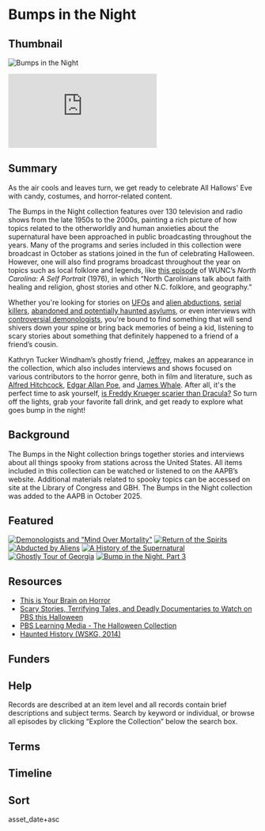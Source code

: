 # Bumps in the Night

## Thumbnail

![Bumps in the Night](https://s3.us-east-1.amazonaws.com/americanarchive.org/special-collections/bumps_main_cpb-aacip-5975f7ce739.png "Bumps in the Night")

<iframe class="exhibit-small-iframe" src="https://youtu.be/MmMO2970Tso" frameborder="0" allow="autoplay; fullscreen; picture-in-picture" allowfullscreen></iframe>

## Summary

As the air cools and leaves turn, we get ready to celebrate All Hallows' Eve with candy, costumes, and horror-related content. 

The Bumps in the Night collection features over 130 television and radio shows from the late 1950s to the 2000s, painting a rich picture of how topics related to the otherworldly and human anxieties about the supernatural have been approached in public broadcasting throughout the years. Many of the programs and series included in this collection were broadcast in October as stations joined in the fun of celebrating Halloween. However, one will also find programs broadcast throughout the year on topics such as local folklore and legends, like [this episode](/catalog/cpb-aacip-59fc00e08b6) of WUNC’s *North Carolina: A Self Portrait* (1976), in which “North Carolinians talk about faith healing and religion, ghost stories and other N.C. folklore, and geography.”

Whether you're looking for stories on [UFOs](/catalog/cpb-aacip-0993868db29?start=2133.79&end=3782) and [alien abductions](/catalog/cpb-aacip-56f14aee549?start=0&end=2601.25), [serial killers](/catalog/cpb-aacip-d345b1bd046?start=0&end=1965.17), [abandoned and potentially haunted asylums](/catalog/cpb-aacip-120-36h18hdd?start=0&end=1185.71), or even interviews with [controversial demonologists](/catalog/cpb-aacip-f0fdc945ce0?start=2252.99&end=3643), you're bound to find something that will send shivers down your spine or bring back memories of being a kid, listening to scary stories about something that definitely happened to a friend of a friend’s cousin. 

Kathryn Tucker Windham’s ghostly friend, [Jeffrey](/catalog/cpb-aacip-776306598ae), makes an appearance in the collection, which also includes interviews and shows focused on various contributors to the horror genre, both in film and literature, such as [Alfred Hitchcock](/catalog/cpb-aacip-16-4j09w09777), [Edgar Allan Poe](/catalog/cpb-aacip-394-977sr7qn?start=131.14&end=245.89), and [James Whale](/catalog/cpb-aacip-529-pg1hh6dh29). After all, it's the perfect time to ask yourself, [is Freddy Krueger scarier than Dracula?](/catalog/cpb-aacip-78-73bzm4j9) So turn off the lights, grab your favorite fall drink, and get ready to explore what goes bump in the night!

## Background

The Bumps in the Night collection brings together stories and interviews about all things spooky from stations across the United States. All items included in this collection can be watched or listened to on the AAPB’s website. Additional materials related to spooky topics can be accessed on site at the Library of Congress and GBH. The Bumps in the Night collection was added to the AAPB in October 2025. 

## Featured

[![Demonologists and "Mind Over Mortality"](https://s3.us-east-1.amazonaws.com/americanarchive.org/special-collections/cpb-aacip-a1669c0ac71.png)](/catalog/cpb-aacip-4ac7e7bb511)
[![Return of the Spirits](https://s3.amazonaws.com/americanarchive.org/special-collections/aapb_tile.png)](/catalog/cpb-aacip-a1669c0ac71)
[![Abducted by Aliens](https://s3.us-east-1.amazonaws.com/americanarchive.org/special-collections/cpb-aacip-56f14aee549.png)](/catalog/cpb-aacip-56f14aee549?start=0&end=2601.25)
[![A History of the Supernatural](https://s3.amazonaws.com/americanarchive.org/special-collections/aapb_tile.png)](/catalog/cpb-aacip-532-z60bv7cd1s)
[![Ghostly Tour of Georgia](https://s3.us-east-1.amazonaws.com/americanarchive.org/special-collections/cpb-aacip-5975f7ce739.png)](/catalog/cpb-aacip-5975f7ce739)
[![Bump in the Night. Part 3](https://s3.amazonaws.com/americanarchive.org/special-collections/aapb_tile.png)](/catalog/cpb-aacip-81c076e337a)

## Resources

- [This is Your Brain on Horror](https://www.wgbh.org/forum-network/lectures/this-is-your-brain-on-horror)
- [Scary Stories, Terrifying Tales, and Deadly Documentaries to Watch on PBS this Halloween](https://www.pbs.org/articles/scary-stories-terrifying-tales-and-deadly-documentaries-to-watch-on-pbs-this-halloween)
- [PBS Learning Media - The Halloween Collection](https://cptv.pbslearningmedia.org/collection/the-halloween-collection/)
- [Haunted History (WSKG, 2014)](https://www.pbs.org/show/haunted-history/)

## Funders

## Help

Records are described at an item level and all records contain brief descriptions and subject terms. Search by keyword or individual, or browse all episodes by clicking “Explore the Collection” below the search box.

## Terms

## Timeline

## Sort

asset_date+asc
